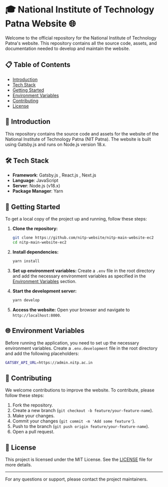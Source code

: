 # 🎓 National Institute of Technology Patna Website 🌐

Welcome to the official repository for the National Institute of Technology Patna's website. This repository contains all the source code, assets, and documentation needed to develop and maintain the website.

## 📋 Table of Contents

- [Introduction](#introduction)
- [Tech Stack](#tech-stack)
- [Getting Started](#getting-started)
- [Environment Variables](#environment-variables)
- [Contributing](#contributing)
- [License](#license)

## 📘 Introduction

This repository contains the source code and assets for the website of the National Institute of Technology Patna (NIT Patna). The website is built using Gatsby.js and runs on Node.js version 18.x.

## 🛠 Tech Stack

- **Framework**: Gatsby.js , React.js , Next.js
- **Language**: JavaScript
- **Server**: Node.js (v18.x)
- **Package Manager**: Yarn

## 🚀 Getting Started

To get a local copy of the project up and running, follow these steps:

1. **Clone the repository:**
 
   ```bash
   git clone https://github.com/nitp-website/nitp-main-website-ec2
   cd nitp-main-website-ec2
   ```

2. **Install dependencies:**
   
   ```bash
   yarn install
   ```

3. **Set up environment variables:**
   Create a `.env` file in the root directory and add the necessary environment variables as specified in the [Environment Variables](#environment-variables) section.

4. **Start the development server:**
   
   ```bash
   yarn develop
   ```

5. **Access the website:**
   Open your browser and navigate to `http://localhost:8000`.

## 🌐 Environment Variables

Before running the application, you need to set up the necessary environment variables. Create a `.env.development` file in the root directory and add the following placeholders:

```bash
GATSBY_API_URL=https://admin.nitp.ac.in
```


## 🤝 Contributing

We welcome contributions to improve the website. To contribute, please follow these steps:

1. Fork the repository.
2. Create a new branch (`git checkout -b feature/your-feature-name`).
3. Make your changes.
4. Commit your changes (`git commit -m 'Add some feature'`).
5. Push to the branch (`git push origin feature/your-feature-name`).
6. Open a pull request.

## 📄 License

This project is licensed under the MIT License. See the [LICENSE](LICENSE) file for more details.

---

For any questions or support, please contact the project maintainers.
